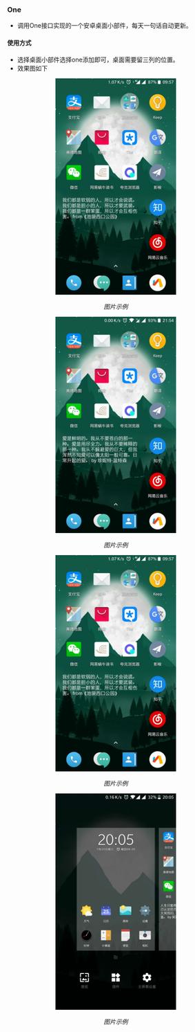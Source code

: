 ### One
* 调用One接口实现的一个安卓桌面小部件，每天一句话自动更新。
#### 使用方式
* 选择桌面小部件选择one添加即可，桌面需要留三列的位置。
* 效果图如下
<p align="center">
    <img src="https://github.com/pugongyingbo/One/blob/master/img/one1.jpg" alt="Sample"  width="280" height="500">
    <p align="center">
        <em>图片示例</em>
    </p>
</p>

<p align="center">
    <img src="https://github.com/pugongyingbo/One/blob/master/img/one2.jpg" alt="Sample"  width="280" height="500">
    <p align="center">
        <em>图片示例</em>
    </p>
</p>

<p align="center">
    <img src="https://github.com/pugongyingbo/One/blob/master/img/one3.jpg" alt="Sample"  width="280" height="500">
    <p align="center">
        <em>图片示例</em>
    </p>
</p>

<p align="center">
    <img src="https://github.com/pugongyingbo/One/blob/master/img/one4.jpg" alt="Sample"  width="280" height="500">
    <p align="center">
        <em>图片示例</em>
    </p>
</p>
